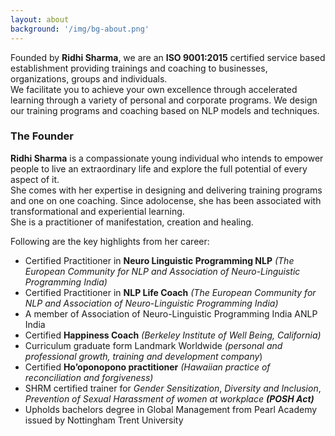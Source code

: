 ```yaml
---
layout: about
background: '/img/bg-about.png'
---
```

Founded by **Ridhi Sharma**, we are an **ISO 9001:2015** certified service based establishment providing trainings and coaching to businesses, organizations, groups and individuals. <br>
We facilitate you to achieve your own excellence through accelerated learning through a variety of personal and corporate programs. We design our training programs and coaching based on NLP models and techniques.<br>
### The Founder
**Ridhi Sharma** is a compassionate young individual who intends to empower people to live an extraordinary life and explore the full potential of every aspect of it. <br>She comes with her expertise in designing and delivering training programs and one on one coaching. Since adolocense, she has been associated with transformational and experiential learning. <br>She is a practitioner of manifestation, creation and healing.<br>

Following are the key highlights from her career:
- Certified Practitioner in **Neuro Linguistic Programming NLP** *(The European Community for NLP and Association of Neuro-Linguistic Programming India)*
- Certified Practitioner in **NLP Life Coach** *(The European Community for NLP and Association of Neuro-Linguistic Programming India)*
- A member of Association of Neuro-Linguistic Programming India ANLP India
- Certified **Happiness Coach** *(Berkeley Institute of Well Being, California)*
- Curriculum graduate form Landmark Worldwide *(personal and professional growth, training and development company*)
- Certified **Ho’oponopono practitioner** *(Hawaiian practice of reconciliation and forgiveness)*
- SHRM certified trainer for *Gender Sensitization*, *Diversity and Inclusion*, *Prevention of Sexual Harassment of women at workplace **(POSH Act)***
- Upholds bachelors degree in Global Management from Pearl Academy issued by Nottingham Trent University